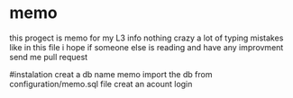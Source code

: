# memo
this progect is memo for my L3 info nothing crazy a lot of typing mistakes like in this file 
i hope if someone else is reading and have any improvment send me pull request 

#instalation 
creat a db name memo 
import the db from configuration/memo.sql file 
creat an acount 
login